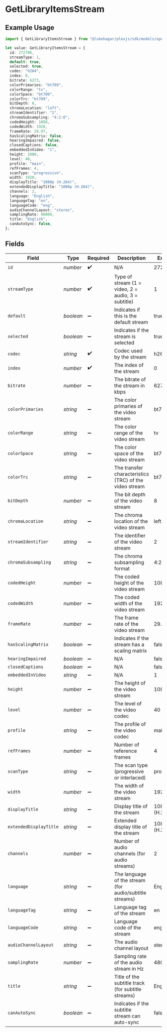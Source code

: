 # GetLibraryItemsStream

## Example Usage

```typescript
import { GetLibraryItemsStream } from "@lukehagar/plexjs/sdk/models/operations";

let value: GetLibraryItemsStream = {
  id: 272796,
  streamType: 1,
  default: true,
  selected: true,
  codec: "h264",
  index: 0,
  bitrate: 6273,
  colorPrimaries: "bt709",
  colorRange: "tv",
  colorSpace: "bt709",
  colorTrc: "bt709",
  bitDepth: 8,
  chromaLocation: "left",
  streamIdentifier: "2",
  chromaSubsampling: "4:2:0",
  codedHeight: 1088,
  codedWidth: 1920,
  frameRate: 29.97,
  hasScalingMatrix: false,
  hearingImpaired: false,
  closedCaptions: false,
  embeddedInVideo: "1",
  height: 1080,
  level: 40,
  profile: "main",
  refFrames: 4,
  scanType: "progressive",
  width: 1920,
  displayTitle: "1080p (H.264)",
  extendedDisplayTitle: "1080p (H.264)",
  channels: 2,
  language: "English",
  languageTag: "en",
  languageCode: "eng",
  audioChannelLayout: "stereo",
  samplingRate: 48000,
  title: "English",
  canAutoSync: false,
};
```

## Fields

| Field                                                   | Type                                                    | Required                                                | Description                                             | Example                                                 |
| ------------------------------------------------------- | ------------------------------------------------------- | ------------------------------------------------------- | ------------------------------------------------------- | ------------------------------------------------------- |
| `id`                                                    | *number*                                                | :heavy_check_mark:                                      | N/A                                                     | 272796                                                  |
| `streamType`                                            | *number*                                                | :heavy_check_mark:                                      | Type of stream (1 = video, 2 = audio, 3 = subtitle)     | 1                                                       |
| `default`                                               | *boolean*                                               | :heavy_minus_sign:                                      | Indicates if this is the default stream                 | true                                                    |
| `selected`                                              | *boolean*                                               | :heavy_minus_sign:                                      | Indicates if the stream is selected                     | true                                                    |
| `codec`                                                 | *string*                                                | :heavy_check_mark:                                      | Codec used by the stream                                | h264                                                    |
| `index`                                                 | *number*                                                | :heavy_check_mark:                                      | The index of the stream                                 | 0                                                       |
| `bitrate`                                               | *number*                                                | :heavy_minus_sign:                                      | The bitrate of the stream in kbps                       | 6273                                                    |
| `colorPrimaries`                                        | *string*                                                | :heavy_minus_sign:                                      | The color primaries of the video stream                 | bt709                                                   |
| `colorRange`                                            | *string*                                                | :heavy_minus_sign:                                      | The color range of the video stream                     | tv                                                      |
| `colorSpace`                                            | *string*                                                | :heavy_minus_sign:                                      | The color space of the video stream                     | bt709                                                   |
| `colorTrc`                                              | *string*                                                | :heavy_minus_sign:                                      | The transfer characteristics (TRC) of the video stream  | bt709                                                   |
| `bitDepth`                                              | *number*                                                | :heavy_minus_sign:                                      | The bit depth of the video stream                       | 8                                                       |
| `chromaLocation`                                        | *string*                                                | :heavy_minus_sign:                                      | The chroma location of the video stream                 | left                                                    |
| `streamIdentifier`                                      | *string*                                                | :heavy_minus_sign:                                      | The identifier of the video stream                      | 2                                                       |
| `chromaSubsampling`                                     | *string*                                                | :heavy_minus_sign:                                      | The chroma subsampling format                           | 4:2:0                                                   |
| `codedHeight`                                           | *number*                                                | :heavy_minus_sign:                                      | The coded height of the video stream                    | 1088                                                    |
| `codedWidth`                                            | *number*                                                | :heavy_minus_sign:                                      | The coded width of the video stream                     | 1920                                                    |
| `frameRate`                                             | *number*                                                | :heavy_minus_sign:                                      | The frame rate of the video stream                      | 29.97                                                   |
| `hasScalingMatrix`                                      | *boolean*                                               | :heavy_minus_sign:                                      | Indicates if the stream has a scaling matrix            | false                                                   |
| `hearingImpaired`                                       | *boolean*                                               | :heavy_minus_sign:                                      | N/A                                                     | false                                                   |
| `closedCaptions`                                        | *boolean*                                               | :heavy_minus_sign:                                      | N/A                                                     | false                                                   |
| `embeddedInVideo`                                       | *string*                                                | :heavy_minus_sign:                                      | N/A                                                     | 1                                                       |
| `height`                                                | *number*                                                | :heavy_minus_sign:                                      | The height of the video stream                          | 1080                                                    |
| `level`                                                 | *number*                                                | :heavy_minus_sign:                                      | The level of the video codec                            | 40                                                      |
| `profile`                                               | *string*                                                | :heavy_minus_sign:                                      | The profile of the video codec                          | main                                                    |
| `refFrames`                                             | *number*                                                | :heavy_minus_sign:                                      | Number of reference frames                              | 4                                                       |
| `scanType`                                              | *string*                                                | :heavy_minus_sign:                                      | The scan type (progressive or interlaced)               | progressive                                             |
| `width`                                                 | *number*                                                | :heavy_minus_sign:                                      | The width of the video stream                           | 1920                                                    |
| `displayTitle`                                          | *string*                                                | :heavy_minus_sign:                                      | Display title of the stream                             | 1080p (H.264)                                           |
| `extendedDisplayTitle`                                  | *string*                                                | :heavy_minus_sign:                                      | Extended display title of the stream                    | 1080p (H.264)                                           |
| `channels`                                              | *number*                                                | :heavy_minus_sign:                                      | Number of audio channels (for audio streams)            | 2                                                       |
| `language`                                              | *string*                                                | :heavy_minus_sign:                                      | The language of the stream (for audio/subtitle streams) | English                                                 |
| `languageTag`                                           | *string*                                                | :heavy_minus_sign:                                      | Language tag of the stream                              | en                                                      |
| `languageCode`                                          | *string*                                                | :heavy_minus_sign:                                      | Language code of the stream                             | eng                                                     |
| `audioChannelLayout`                                    | *string*                                                | :heavy_minus_sign:                                      | The audio channel layout                                | stereo                                                  |
| `samplingRate`                                          | *number*                                                | :heavy_minus_sign:                                      | Sampling rate of the audio stream in Hz                 | 48000                                                   |
| `title`                                                 | *string*                                                | :heavy_minus_sign:                                      | Title of the subtitle track (for subtitle streams)      | English                                                 |
| `canAutoSync`                                           | *boolean*                                               | :heavy_minus_sign:                                      | Indicates if the subtitle stream can auto-sync          | false                                                   |